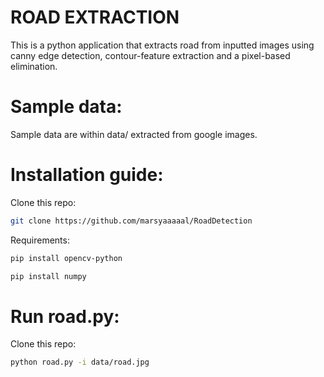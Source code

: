 # ROAD EXTRACTION

This is a python application that extracts road from inputted images using canny edge detection, contour-feature extraction and a pixel-based elimination.

# Sample data: 

Sample data are within data/ extracted from google images.

# Installation guide:

Clone this repo:
```bash 
git clone https://github.com/marsyaaaaal/RoadDetection
```

Requirements:

```bash 
pip install opencv-python
```


```bash 
pip install numpy
```


# Run road.py:

Clone this repo:
```bash 
python road.py -i data/road.jpg
```